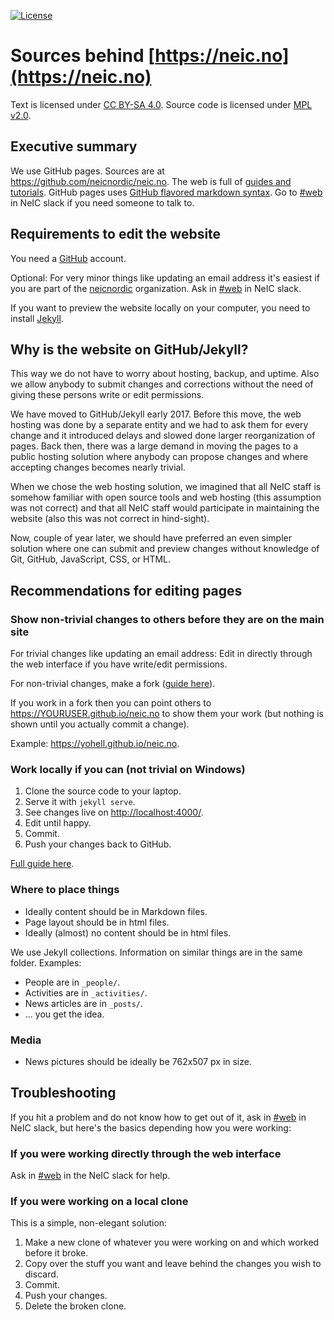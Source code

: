 [![License](https://img.shields.io/badge/license-%20MPL--v2.0-blue.svg)](../master/LICENSE)


# Sources behind [https://neic.no](https://neic.no)

Text is licensed under [CC BY-SA 4.0](https://creativecommons.org/licenses/by-sa/4.0/).
Source code is licensed under [MPL v2.0](../master/LICENSE).


## Executive summary

We use GitHub pages. Sources are at https://github.com/neicnordic/neic.no.
The web is full of [guides and tutorials](http://lmgtfy.com/?q=github+pages+howto).
GitHub pages uses [GitHub flavored markdown syntax](https://help.github.com/categories/writing-on-github/).
Go to [#web](http://neic.slack.com/messages/web) in NeIC slack if you need someone to talk to.


## Requirements to edit the website

You need a [GitHub](https://github.com/) account.

Optional: For very minor things like updating an email address it's easiest if
you are part of the [neicnordic](https://github.com/neicnordic) organization.
Ask in [#web](http://neic.slack.com/messages/web) in NeIC slack.

If you want to preview the website locally on your computer, you need to
install [Jekyll](https://jekyllrb.com).


## Why is the website on GitHub/Jekyll?

This way we do not have to worry about hosting, backup, and uptime. Also we
allow anybody to submit changes and corrections without the need of giving
these persons write or edit permissions.

We have moved to GitHub/Jekyll early 2017. Before this move, the web hosting was
done by a separate entity and we had to ask them for every change and it
introduced delays and slowed done larger reorganization of pages. Back then,
there was a large demand in moving the pages to a public hosting solution where
anybody can propose changes and where accepting changes becomes nearly trivial.

When we chose the web hosting solution, we imagined that all NeIC staff is
somehow familiar with open source tools and web hosting (this assumption was
not correct) and that all NeIC staff would participate in maintaining the
website (also this was not correct in hind-sight).

Now, couple of year later, we should have preferred an even simpler solution
where one can submit and preview changes without knowledge of Git, GitHub,
JavaScript, CSS, or HTML.


## Recommendations for editing pages


### Show non-trivial changes to others before they are on the main site

For trivial changes like updating an email address: Edit in directly through
the web interface if you have write/edit permissions.

For non-trivial changes, make a fork ([guide
here](https://help.github.com/articles/fork-a-repo/)).

If you work in a fork then you can point others to
https://YOURUSER.github.io/neic.no to show them your work (but nothing is shown
until you actually commit a change).

Example: https://yohell.github.io/neic.no.


### Work locally if you can (not trivial on Windows)

1. Clone the source code to your laptop.
2. Serve it with `jekyll serve`.
3. See changes live on [http://localhost:4000/](http://localhost:4000/).
4. Edit until happy.
5. Commit.
6. Push your changes back to GitHub.

[Full guide here](https://help.github.com/articles/setting-up-your-github-pages-site-locally-with-jekyll/).


### Where to place things

- Ideally content should be in Markdown files.
- Page layout should be in html files.
- Ideally (almost) no content should be in html files.

We use Jekyll collections. Information on similar things are in the same
folder. Examples:

- People are in `_people/`.
- Activities are in `_activities/`.
- News articles are in `_posts/`.
- ... you get the idea.


### Media

- News pictures should be ideally be 762x507 px in size.


## Troubleshooting

If you hit a problem and do not know how to get out of it, ask in
[#web](http://neic.slack.com/messages/web) in NeIC slack, but here's the basics
depending how you were working:


### If you were working directly through the web interface

Ask in [#web](http://neic.slack.com/messages/web) in the
NeIC slack for help.


### If you were working on a local clone

This is a simple, non-elegant solution:

1. Make a new clone of whatever you were working on and which worked before it broke.
2. Copy over the stuff you want and leave behind the changes you wish to discard.
3. Commit.
4. Push your changes.
5. Delete the broken clone.
